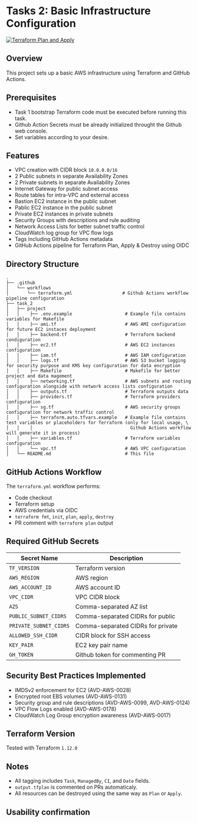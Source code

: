 # Tasks 2: Basic Infrastructure Configuration

[![Terraform Plan and Apply](https://github.com/isbelevtsov/rsschool-devops-course-tasks/actions/workflows/terraform.yml/badge.svg)](https://github.com/isbelevtsov/rsschool-devops-course-tasks/actions/workflows/terraform.yml)

## Overview

This project sets up a basic AWS infrastructure using Terraform and GitHub Actions.

## Prerequisites

- Task 1 bootstrap Terraform code must be executed before running this task.
- Github Action Secrets must be already initialized throught the Github web console.
- Set variables according to your desire.

## Features

- VPC creation with CIDR block `10.0.0.0/16`
- 2 Public subnets in separate Availability Zones
- 2 Private subnets in separate Availability Zones
- Internet Gateway for public subnet access
- Route tables for intra-VPC and external access
- Bastion EC2 instance in the public subnet
- Pablic EC2 instance in the public subnet
- Private EC2 instances in private subnets
- Security Groups with descriptions and rule auditing
- Network Access Lists for better subnet traffic control
- CloudWatch log group for VPC flow logs
- Tags including GitHub Actions metadata
- GitHub Actions pipeline for Terraform Plan, Apply & Destroy using OIDC

## Directory Structure

```
.
├── .github
│   └── workflows
│       └── terraform.yml                   # Github Actions workflow pipeline configuration
├── task_2
│   ├── project
│   │    ├── .env.example                    # Example file contains variables for Makefile
│   │    ├── ami.tf                          # AWS AMI configuration for future EC2 instaces deployment
│   │    ├── backend.tf                      # Terraform backend condiguration
│   │    ├── ec2.tf                          # AWS EC2 instances configuration
│   │    ├── iam.tf                          # AWS IAM configuration
│   │    ├── logs.tf                         # AWS S3 bucket logging for security purpose and KMS key configuration for data encryption
│   │    ├── Makefile                        # Makefile for better project and data magement
│   │    ├── networking.tf                   # AWS subnets and routing configuration alongside with network access lists configuration
│   │    ├── outputs.tf                      # Terraform outputs data
│   │    ├── providers.tf                    # Terraform providers configuration
│   │    ├── sg.tf                           # AWS security groups configuration for network traffic control
│   │    ├── terraform.auto.tfvars.example   # Example file contains test variables or placeholders for Terraform (only for local usage, \
│   │    │                                     Github Actions workflow will generate it in process)
│   │    ├── variables.tf                    # Terraform variables configuration
│   │    └── vpc.tf                          # AWS VPC configuration
│   └── README.md                            # This file
```

## GitHub Actions Workflow

The `terraform.yml` workflow performs:

- Code checkout
- Terraform setup
- AWS credentials via OIDC
- `terraform fmt`, `init`, `plan`, `apply`, `destroy`
- PR comment with `terraform plan` output

## Required GitHub Secrets

| Secret Name            | Description                      |
|------------------------|----------------------------------|
| `TF_VERSION`           | Terraform version                |
| `AWS_REGION`           | AWS region                       |
| `AWS_ACCOUNT_ID`       | AWS account ID                   |
| `VPC_CIDR`             | VPC CIDR block                   |
| `AZS`                  | Comma-separated AZ list          |
| `PUBLIC_SUBNET_CIDRS`  | Comma-separated CIDRs for public |
| `PRIVATE_SUBNET_CIDRS` | Comma-separated CIDRs for private|
| `ALLOWED_SSH_CIDR`     | CIDR block for SSH access        |
| `KEY_PAIR`             | EC2 key pair name                |
| `GH_TOKEN`             | Github token for commenting PR   |

## Security Best Practices Implemented

- IMDSv2 enforcement for EC2 (AVD-AWS-0028)
- Encrypted root EBS volumes (AVD-AWS-0131)
- Security group and rule descriptions (AVD-AWS-0099, AVD-AWS-0124)
- VPC Flow Logs enabled (AVD-AWS-0178)
- CloudWatch Log Group encryption awareness (AVD-AWS-0017)

## Terraform Version

Tested with Terraform `1.12.0`

## Notes

- All tagging includes `Task`, `ManagedBy`, `CI`, and `Date` fields.
- `output.tfplan` is commented on PRs automaticaly.
- All resources can be destroyed using the same way as `Plan` or `Apply`.

## Usability confirmation
